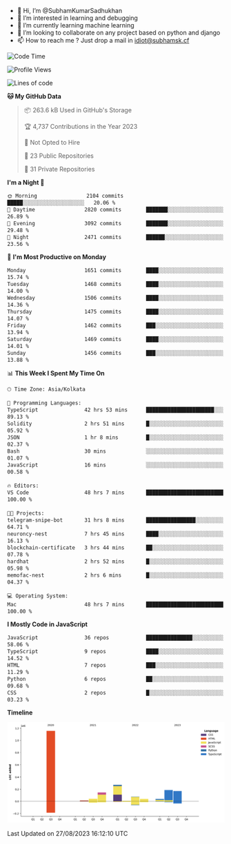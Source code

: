 - 👋 Hi, I’m @SubhamKumarSadhukhan
- 👀 I’m interested in learning and debugging
- 🌱 I’m currently learning machine learning
- 💞️ I’m looking to collaborate on any project based on python and django
- 📫 How to reach me ?
      Just drop a mail in idiot@subhamsk.cf

<!---
SubhamKumarSadhukhan/SubhamKumarSadhukhan is a ✨ special ✨ repository because its `README.md` (this file) appears on your GitHub profile.
You can click the Preview link to take a look at your changes.
--->


<!--START_SECTION:waka-->
![Code Time](http://img.shields.io/badge/Code%20Time-1%2C526%20hrs%2051%20mins-blue)

![Profile Views](http://img.shields.io/badge/Profile%20Views-14-blue)

![Lines of code](https://img.shields.io/badge/From%20Hello%20World%20I%27ve%20Written-2.1%20million%20lines%20of%20code-blue)

**🐱 My GitHub Data** 

> 📦 263.6 kB Used in GitHub's Storage 
 > 
> 🏆 4,737 Contributions in the Year 2023
 > 
> 🚫 Not Opted to Hire
 > 
> 📜 23 Public Repositories 
 > 
> 🔑 31 Private Repositories 
 > 
**I'm a Night 🦉** 

```text
🌞 Morning                2104 commits        █████░░░░░░░░░░░░░░░░░░░░   20.06 % 
🌆 Daytime                2820 commits        ███████░░░░░░░░░░░░░░░░░░   26.89 % 
🌃 Evening                3092 commits        ███████░░░░░░░░░░░░░░░░░░   29.48 % 
🌙 Night                  2471 commits        ██████░░░░░░░░░░░░░░░░░░░   23.56 % 
```
📅 **I'm Most Productive on Monday** 

```text
Monday                   1651 commits        ████░░░░░░░░░░░░░░░░░░░░░   15.74 % 
Tuesday                  1468 commits        ████░░░░░░░░░░░░░░░░░░░░░   14.00 % 
Wednesday                1506 commits        ████░░░░░░░░░░░░░░░░░░░░░   14.36 % 
Thursday                 1475 commits        ████░░░░░░░░░░░░░░░░░░░░░   14.07 % 
Friday                   1462 commits        ███░░░░░░░░░░░░░░░░░░░░░░   13.94 % 
Saturday                 1469 commits        ████░░░░░░░░░░░░░░░░░░░░░   14.01 % 
Sunday                   1456 commits        ███░░░░░░░░░░░░░░░░░░░░░░   13.88 % 
```


📊 **This Week I Spent My Time On** 

```text
🕑︎ Time Zone: Asia/Kolkata

💬 Programming Languages: 
TypeScript               42 hrs 53 mins      ██████████████████████░░░   89.13 % 
Solidity                 2 hrs 51 mins       █░░░░░░░░░░░░░░░░░░░░░░░░   05.92 % 
JSON                     1 hr 8 mins         █░░░░░░░░░░░░░░░░░░░░░░░░   02.37 % 
Bash                     30 mins             ░░░░░░░░░░░░░░░░░░░░░░░░░   01.07 % 
JavaScript               16 mins             ░░░░░░░░░░░░░░░░░░░░░░░░░   00.58 % 

🔥 Editors: 
VS Code                  48 hrs 7 mins       █████████████████████████   100.00 % 

🐱‍💻 Projects: 
telegram-snipe-bot       31 hrs 8 mins       ████████████████░░░░░░░░░   64.71 % 
neuroncy-nest            7 hrs 45 mins       ████░░░░░░░░░░░░░░░░░░░░░   16.13 % 
blockchain-certificate   3 hrs 44 mins       ██░░░░░░░░░░░░░░░░░░░░░░░   07.78 % 
hardhat                  2 hrs 52 mins       █░░░░░░░░░░░░░░░░░░░░░░░░   05.98 % 
memofac-nest             2 hrs 6 mins        █░░░░░░░░░░░░░░░░░░░░░░░░   04.37 % 

💻 Operating System: 
Mac                      48 hrs 7 mins       █████████████████████████   100.00 % 
```

**I Mostly Code in JavaScript** 

```text
JavaScript               36 repos            ███████████████░░░░░░░░░░   58.06 % 
TypeScript               9 repos             ████░░░░░░░░░░░░░░░░░░░░░   14.52 % 
HTML                     7 repos             ███░░░░░░░░░░░░░░░░░░░░░░   11.29 % 
Python                   6 repos             ██░░░░░░░░░░░░░░░░░░░░░░░   09.68 % 
CSS                      2 repos             █░░░░░░░░░░░░░░░░░░░░░░░░   03.23 % 
```



**Timeline**

![Lines of Code chart](https://raw.githubusercontent.com/SubhamKumarSadhukhan/SubhamKumarSadhukhan/main/assets/bar_graph.png)


 Last Updated on 27/08/2023 16:12:10 UTC
<!--END_SECTION:waka-->

